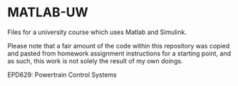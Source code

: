 # MATLAB-UW
Files for a university course which uses Matlab and Simulink.

Please note that a fair amount of the code within this repository was copied and pasted from homework assignment instructions for a starting point, and as such, this work is not solely the result of my own doings.

EPD629: Powertrain Control Systems
